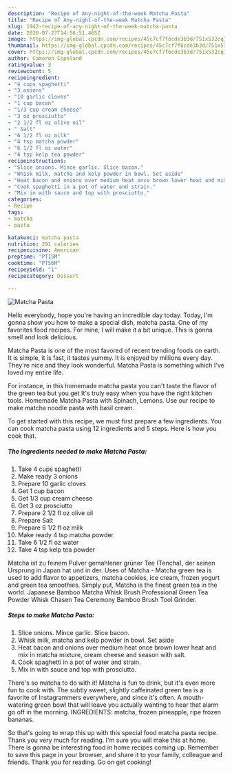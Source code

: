 ```yaml
---
description: "Recipe of Any-night-of-the-week Matcha Pasta"
title: "Recipe of Any-night-of-the-week Matcha Pasta"
slug: 1942-recipe-of-any-night-of-the-week-matcha-pasta
date: 2020-07-27T14:56:51.465Z
image: https://img-global.cpcdn.com/recipes/45c7cf7f6cde3b3d/751x532cq70/matcha-pasta-recipe-main-photo.jpg
thumbnail: https://img-global.cpcdn.com/recipes/45c7cf7f6cde3b3d/751x532cq70/matcha-pasta-recipe-main-photo.jpg
cover: https://img-global.cpcdn.com/recipes/45c7cf7f6cde3b3d/751x532cq70/matcha-pasta-recipe-main-photo.jpg
author: Cameron Copeland
ratingvalue: 3
reviewcount: 5
recipeingredient:
- "4 cups spaghetti"
- "3 onions"
- "10 garlic cloves"
- "1 cup bacon"
- "1/3 cup cream cheese"
- "3 oz prosciutto"
- "2 1/2 fl oz olive oil"
- " Salt"
- "6 1/2 fl oz milk"
- "4 tsp matcha powder"
- "6 1/2 fl oz water"
- "4 tsp kelp tea powder"
recipeinstructions:
- "Slice onions. Mince garlic. Slice bacon."
- "Whisk milk, matcha and kelp powder in bowl. Set aside"
- "Heat bacon and onions over medium heat once brown lower heat and mix in matcha mixture, cream cheese and season with salt."
- "Cook spaghetti in a pot of water and strain."
- "Mix in with sauce and top with prosciutto."
categories:
- Recipe
tags:
- matcha
- pasta

katakunci: matcha pasta 
nutrition: 291 calories
recipecuisine: American
preptime: "PT15M"
cooktime: "PT56M"
recipeyield: "1"
recipecategory: Dessert

---
```



![Matcha Pasta](https://img-global.cpcdn.com/recipes/45c7cf7f6cde3b3d/751x532cq70/matcha-pasta-recipe-main-photo.jpg)

Hello everybody, hope you're having an incredible day today. Today, I'm gonna show you how to make a special dish, matcha pasta. One of my favorites food recipes. For mine, I will make it a bit unique. This is gonna smell and look delicious.

Matcha Pasta is one of the most favored of recent trending foods on earth. It is simple, it is fast, it tastes yummy. It is enjoyed by millions every day. They're nice and they look wonderful. Matcha Pasta is something which I've loved my entire life.

For instance, in this homemade matcha pasta you can&#39;t taste the flavor of the green tea but you get It&#39;s truly easy when you have the right kitchen tools. Homemade Matcha Pasta with Spinach, Lemons. Use our recipe to make matcha noodle pasta with basil cream.


To get started with this recipe, we must first prepare a few ingredients. You can cook matcha pasta using 12 ingredients and 5 steps. Here is how you cook that.

<!--inarticleads1-->

##### The ingredients needed to make Matcha Pasta:

1. Take 4 cups spaghetti
1. Make ready 3 onions
1. Prepare 10 garlic cloves
1. Get 1 cup bacon
1. Get 1/3 cup cream cheese
1. Get 3 oz prosciutto
1. Prepare 2 1/2 fl oz olive oil
1. Prepare  Salt
1. Prepare 6 1/2 fl oz milk
1. Make ready 4 tsp matcha powder
1. Take 6 1/2 fl oz water
1. Take 4 tsp kelp tea powder


Matcha ist zu feinem Pulver gemahlener grüner Tee (Tencha), der seinen Ursprung in Japan hat und in der. Uses of Matcha - Matcha green tea is used to add flavor to appetizers, matcha cookies, ice cream, frozen yogurt and green tea smoothies. Simply put, Matcha is the finest green tea in the world. Japanese Bamboo Matcha Whisk Brush Professional Green Tea Powder Whisk Chasen Tea Ceremony Bamboo Brush Tool Grinder. 

<!--inarticleads2-->

##### Steps to make Matcha Pasta:

1. Slice onions. Mince garlic. Slice bacon.
1. Whisk milk, matcha and kelp powder in bowl. Set aside
1. Heat bacon and onions over medium heat once brown lower heat and mix in matcha mixture, cream cheese and season with salt.
1. Cook spaghetti in a pot of water and strain.
1. Mix in with sauce and top with prosciutto.


There&#39;s so matcha to do with it! Matcha is fun to drink, but it&#39;s even more fun to cook with. The subtly sweet, slightly caffeinated green tea is a favorite of Instagrammers everywhere, and since it&#39;s often. A mouth-watering green bowl that will leave you actually wanting to hear that alarm go off in the morning. INGREDIENTS: matcha, frozen pineapple, ripe frozen bananas. 

So that's going to wrap this up with this special food matcha pasta recipe. Thank you very much for reading. I'm sure you will make this at home. There is gonna be interesting food in home recipes coming up. Remember to save this page in your browser, and share it to your family, colleague and friends. Thank you for reading. Go on get cooking!
